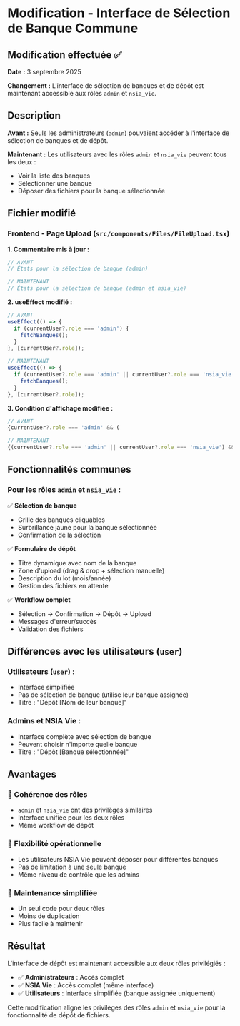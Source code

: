 # Modification - Interface de Sélection de Banque Commune

## Modification effectuée ✅

**Date :** 3 septembre 2025

**Changement :** L'interface de sélection de banques et de dépôt est maintenant accessible aux rôles `admin` et `nsia_vie`.

## Description

**Avant :** Seuls les administrateurs (`admin`) pouvaient accéder à l'interface de sélection de banques et de dépôt.

**Maintenant :** Les utilisateurs avec les rôles `admin` et `nsia_vie` peuvent tous les deux :
- Voir la liste des banques
- Sélectionner une banque
- Déposer des fichiers pour la banque sélectionnée

## Fichier modifié

### **Frontend - Page Upload** (`src/components/Files/FileUpload.tsx`)

**1. Commentaire mis à jour :**
```typescript
// AVANT
// États pour la sélection de banque (admin)

// MAINTENANT
// États pour la sélection de banque (admin et nsia_vie)
```

**2. useEffect modifié :**
```typescript
// AVANT
useEffect(() => {
  if (currentUser?.role === 'admin') {
    fetchBanques();
  }
}, [currentUser?.role]);

// MAINTENANT
useEffect(() => {
  if (currentUser?.role === 'admin' || currentUser?.role === 'nsia_vie') {
    fetchBanques();
  }
}, [currentUser?.role]);
```

**3. Condition d'affichage modifiée :**
```typescript
// AVANT
{currentUser?.role === 'admin' && (

// MAINTENANT
{(currentUser?.role === 'admin' || currentUser?.role === 'nsia_vie') && (
```

## Fonctionnalités communes

### **Pour les rôles `admin` et `nsia_vie` :**

✅ **Sélection de banque**
- Grille des banques cliquables
- Surbrillance jaune pour la banque sélectionnée
- Confirmation de la sélection

✅ **Formulaire de dépôt**
- Titre dynamique avec nom de la banque
- Zone d'upload (drag & drop + sélection manuelle)
- Description du lot (mois/année)
- Gestion des fichiers en attente

✅ **Workflow complet**
- Sélection → Confirmation → Dépôt → Upload
- Messages d'erreur/succès
- Validation des fichiers

## Différences avec les utilisateurs (`user`)

### **Utilisateurs (`user`) :**
- Interface simplifiée
- Pas de sélection de banque (utilise leur banque assignée)
- Titre : "Dépôt [Nom de leur banque]"

### **Admins et NSIA Vie :**
- Interface complète avec sélection de banque
- Peuvent choisir n'importe quelle banque
- Titre : "Dépôt [Banque sélectionnée]"

## Avantages

### **🎯 Cohérence des rôles**
- `admin` et `nsia_vie` ont des privilèges similaires
- Interface unifiée pour les deux rôles
- Même workflow de dépôt

### **💼 Flexibilité opérationnelle**
- Les utilisateurs NSIA Vie peuvent déposer pour différentes banques
- Pas de limitation à une seule banque
- Même niveau de contrôle que les admins

### **🔄 Maintenance simplifiée**
- Un seul code pour deux rôles
- Moins de duplication
- Plus facile à maintenir

## Résultat

L'interface de dépôt est maintenant accessible aux deux rôles privilégiés :
- ✅ **Administrateurs** : Accès complet
- ✅ **NSIA Vie** : Accès complet (même interface)
- ✅ **Utilisateurs** : Interface simplifiée (banque assignée uniquement)

Cette modification aligne les privilèges des rôles `admin` et `nsia_vie` pour la fonctionnalité de dépôt de fichiers.

